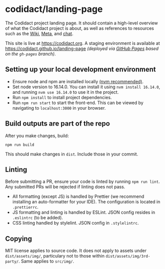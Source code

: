 # codidact/landing-page

The Codidact project landing page. It should contain a high-level overview of what the Codidact project is about, as well as references to resources such as the  [Wiki](https://github.com/codidact/docs/wiki), [Meta](https://meta.codidact.com/), and [chat](https://discord.gg/PSr9pmn).

This site is live at https://codidact.org.
A staging environment is available at https://codidact.github.io/landing-page *(deployed via [GitHub Pages](https://github.com/codidact/landing-page/deployments) based on the `gh-pages` branch)*.

## Setting up your local development environment

-   Ensure node and npm are installed locally [(nvm recommended)](https://github.com/nvm-sh/nvm).
-   Set node version to 16.14.0. You can install it using `nvm install 16.14.0`, and running `nvm use 16.14.0` to use it in the project.
-   Run `npm install` to install project dependencies.
-   Run `npm run start` to start the front-end. This can be viewed by navigating to `localhost:3000` in your browser.

## Build outputs are part of the repo

After you make changes, build:

`npm run build`

This should make changes in `dist`.  Include those in your commit.

## Linting

Before submitting a PR, ensure your code is linted by running `npm run lint`. Any submitted PRs will be rejected if linting does not pass.

-   All formatting (except JS) is handled by Prettier (we recommend installing an auto-formatter for your IDE). The configuration is located in `.prettierrc`.
-   JS formatting and linting is handled by ESLint. JSON config resides in `.eslintrc` (to be added).
-   CSS linting handled by stylelint. JSON config in `.stylelintrc`.

## Copying

MIT license applies to source code. It does not apply to assets under
`dist/assets/img/`, particulary not to those within
`dist/assets/img/3rd-party/`.
Same applies to `src/img/`.
